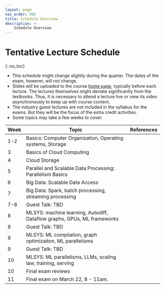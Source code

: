 ```yaml
---
layout: page
nav_order: 995
title: Schedule Overview
description: >-
    Schedule Overview
---
```


# Tentative Lecture Schedule
{:.no_toc}

- This schedule might change slightly during the quarter. The dates of the exam, however, will not change.
- Slides will be uploaded to the course [home page](index.md), typically before each lecture. The lectures themselves might deviate significantly from the textbooks. Thus, it is necessary to attend a lecture live or view its video asynchronously to keep up with course content. 
- The industry guest lectures are not included in the syllabus for the exams. But they will be the focus of the extra credit activities. 
- Some topics may take a few weeks to cover.

| Week | Topic                                                                   |References|
|----|-------------------------------------------------------------------------|-|
| 1-2 | Basics: Computer Organization, Operating systems, Storage               ||
| 3  | Basics of Cloud Computing                                               ||
| 4  | Cloud Storage                                                           ||
| 5  | Parallel and Scalable Data Processing: Parallelism Basics               ||
| 6  | Big Data: Scalable Data Access                                          ||
| 7  | Big Data: Spark, batch processing, streaming processing                 ||
| 7-8 | Guest Talk: TBD                                                         ||
| 8  | MLSYS: machine learning, Autodiff, Dataflow graphs, GPUs, ML frameworks ||
| 8  | Guest Talk: TBD                                                         ||
| 9  | MLSYS: ML compilation, graph optimizaiton, ML parallelisms            ||
| 9  | Guest Talk: TBD                                                         ||
| 10 | MLSYS: ML parallelisms, LLMs, scaling law, training, serving          ||
| 10 | Final exam reviews                                                      ||
| 11 | Final exam on March 22, 8 - 11am.                                       ||


<script src="../assets/darkmode.js"></script>
<script>
  window.addEventListener("DOMContentLoaded", (event) => {
    onLoad();
});
</script>
